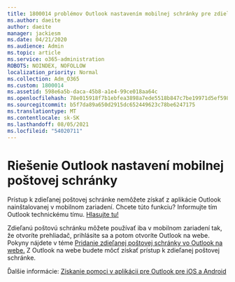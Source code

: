 ```yaml
---
title: 1800014 problémov Outlook nastavením mobilnej schránky pre zdieľanú poštovú schránku
ms.author: daeite
author: daeite
manager: jackiesm
ms.date: 04/21/2020
ms.audience: Admin
ms.topic: article
ms.service: o365-administration
ROBOTS: NOINDEX, NOFOLLOW
localization_priority: Normal
ms.collection: Adm_O365
ms.custom: 1800014
ms.assetid: 598e6a5b-daca-45b8-a1e4-99ce018aa64c
ms.openlocfilehash: 78e015918f7b1ebfea3898a7ede5518b847c7be19971d5ef59854da8b005667f
ms.sourcegitcommit: b5f7da89a650d2915dc652449623c78be6247175
ms.translationtype: MT
ms.contentlocale: sk-SK
ms.lasthandoff: 08/05/2021
ms.locfileid: "54020711"
---
```

# <a name="troubleshooting-outlook-mobile-setup-for-a-shared-mailbox"></a>Riešenie Outlook nastavení mobilnej poštovej schránky

Prístup k zdieľanej poštovej schránke nemôžete získať z aplikácie Outlook nainštalovanej v mobilnom zariadení. Chcete túto funkciu? Informujte tím Outlook technickému tímu. [Hlasujte tu!](https://go.microsoft.com/fwlink/?linked=862116)
  
Zdieľanú poštovú schránku môžete používať iba v mobilnom zariadení tak, že otvoríte prehliadač, prihlásite sa a potom otvoríte Outlook na webe. Pokyny nájdete v téme [Pridanie zdieľanej poštovej schránky vo Outlook na webe.](https://support.office.com/article/add-a-shared-mailbox-to-outlook-on-the-web-98b5a90d-4e38-415d-a030-f09a4cd28207) Z Outlook na webe budete môcť získať prístup k zdieľanej poštovej schránke.
  
Ďalšie informácie: [Získanie pomoci v aplikácii pre Outlook pre iOS a Android](https://support.office.com/article/Get-in-app-help-for-Outlook-for-iOS-and-Android-218a22d1-9fa5-4889-b689-de1c63493243)
  

